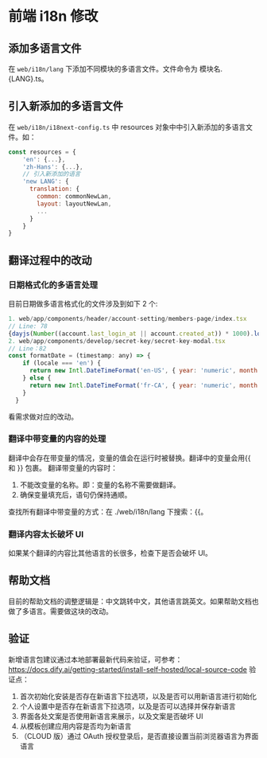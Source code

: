 # 前端 i18n 修改

## 添加多语言文件

在 `web/i18n/lang` 下添加不同模块的多语言文件。文件命令为 模块名.{LANG}.ts。

## 引入新添加的多语言文件
在 `web/i18n/i18next-config.ts` 中 resources 对象中中引入新添加的多语言文件。如：

```javascript
const resources = {
    'en': {...},
    'zh-Hans': {...},
    // 引入新添加的语言
    'new LANG': {
      translation: {
        common: commonNewLan,
        layout: layoutNewLan,
        ...
      }
    }
}
```

## 翻译过程中的改动

### 日期格式化的多语言处理

目前日期做多语言格式化的文件涉及到如下 2 个: 

```javascript
1. web/app/components/header/account-setting/members-page/index.tsx
// Line: 78 
{dayjs(Number((account.last_login_at || account.created_at)) * 1000).locale(locale === 'zh-Hans' ? 'zh-cn' : 'en').fromNow()}
2. web/app/components/develop/secret-key/secret-key-modal.tsx
// Line：82
const formatDate = (timestamp: any) => {
    if (locale === 'en') {
      return new Intl.DateTimeFormat('en-US', { year: 'numeric', month: 'long', day: 'numeric' }).format((+timestamp) * 1000)
    } else {
      return new Intl.DateTimeFormat('fr-CA', { year: 'numeric', month: '2-digit', day: '2-digit' }).format((+timestamp) * 1000)
    }
  }
```
看需求做对应的改动。

### 翻译中带变量的内容的处理

翻译中会存在带变量的情况，变量的值会在运行时被替换。翻译中的变量会用{{ 和 }} 包裹。
翻译带变量的内容时：
  1. 不能改变量的名称。即：变量的名称不需要做翻译。
  2. 确保变量填充后，语句仍保持通顺。

查找所有翻译中带变量的方式：在 ./web/i18n/lang 下搜索：{{。

### 翻译内容太长破坏 UI

如果某个翻译的内容比其他语言的长很多，检查下是否会破坏 UI。

## 帮助文档

目前的帮助文档的调整逻辑是：中文跳转中文，其他语言跳英文。如果帮助文档也做了多语言。需要做这块的改动。

## 验证

新增语言包建议通过本地部署最新代码来验证，可参考：https://docs.dify.ai/getting-started/install-self-hosted/local-source-code
验证点：
1. 首次初始化安装是否存在新语言下拉选项，以及是否可以用新语言进行初始化
2. 个人设置中是否存在新语言下拉选项，以及是否可以选择并保存新语言
3. 界面各处文案是否使用新语言来展示，以及文案是否破坏 UI
4. 从模板创建应用内容是否均为新语言
5. （CLOUD 版）通过 OAuth 授权登录后，是否直接设置当前浏览器语言为界面语言
